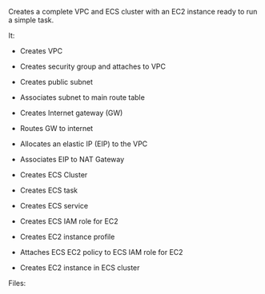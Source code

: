 Creates a complete VPC and ECS cluster with an EC2 instance ready to run a simple task.

It:

- Creates VPC
- Creates security group and attaches to VPC
- Creates public subnet
- Associates subnet to main route table
- Creates Internet gateway (GW)
- Routes GW to internet
- Allocates an elastic IP (EIP) to the VPC
- Associates EIP to NAT Gateway


- Creates ECS Cluster
- Creates ECS task
- Creates ECS service
- Creates ECS IAM role for EC2
- Creates EC2 instance profile
- Attaches ECS EC2 policy to ECS IAM role for EC2
- Creates EC2 instance in ECS cluster

Files:


